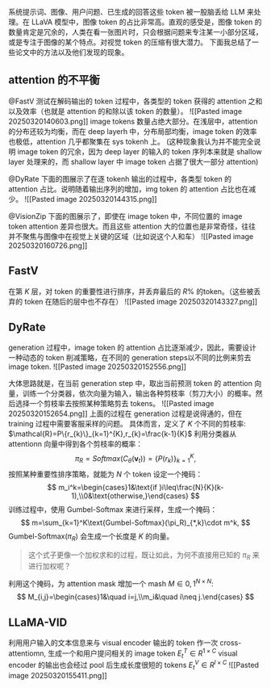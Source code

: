 
系统提示词、图像、用户问题、已生成的回答这些 token 被一股脑丢给 LLM 来处理。在 LLaVA 模型中，图像 token 的占比非常高。直观的感受是，图像 token 的数量肯定是冗余的，人类在看一张图片时，只会根据问题来专注某一小部分区域，或是专注于图像的某个特点。对视觉 token 的压缩有很大潜力。
下面我总结了一些论文中的方法以及他们发现的现象。

## attention 的不平衡
@FastV
测试在解码输出的 token 过程中，各类型的 token 获得的 attention 之和以及效率（也就是 attention 的和除以该 token 的数量）。
![[Pasted image 20250320140603.png]]
image tokens 数量占绝大部分。在浅层中，attention 的分布还较为均衡，而在 deep layerh 中，分布局部均衡，image token 的效率也极低，attention 几乎都聚集在 sys tokenh 上。
(这种现象我认为并不能完全说明 image token 的冗余，因为 deep layer 的输入的 token 序列本来就是 shallow layer 处理来的，而 shallow layer 中 image token 占据了很大一部分 attention)

@DyRate
下面的图展示了在逐 tokenh 输出的过程中，各类型 token 的 attention 占比。说明随着输出序列的增加，img token 的 attention 占比也在减少。
![[Pasted image 20250320144315.png]]

@VisionZip
下面的图展示了，即使在 image token 中，不同位置的 image token attention 差异也很大。而且这些 attention 大的位置也是非常奇怪，往往并不聚焦与图像中在视觉上关键的区域（比如说这个人和车）
![[Pasted image 20250320160726.png]]

## FastV
在第 $K$ 层，对 token 的重要性进行排序，并丢弃最后的 $R\%$ 的token。（这些被丢弃的 token 在随后的层中也不存在）
![[Pasted image 20250320143327.png]] 
## DyRate
generation 过程中，image token 的 attention 占比逐渐减少，因此，需要设计一种动态的 token 削减策略，在不同的 generation steps以不同的比例来剪去 image token.
![[Pasted image 20250320152556.png]]

大体思路就是，在当前 generation step 中，取出当前预测 token 的 attention 向量，训练一个分类器，依次向量为输入，输出各种剪枝率（剪刀大小）的概率。然后选择一个剪枝率去按照某种策略剪去 tokens。
![[Pasted image 20250320152654.png]]
上面的过程在 generation 过程是说得通的，但在 training 过程中需要客服采样的问题。
具体而言，定义了 $K$ 个不同的剪枝率: $\mathcal{R}=P\{r_{k}\}_{k=1}^{K},r_{k}=\frac{k-1}{K}$
利用分类器从 attentionn 向量中得到各个剪枝率的概率：
$$
\pi_R=Softmax(C_\theta(\mathbf{v}_t))=\{P(r_k)\}_{k=1}^K,
$$
按照某种重要性排序策略，就能为 $N$ 个 token 设定一个掩码：
$$
m_i^k=\begin{cases}1&\text{if }i\leq\frac{N}{K}(k-1),\\0&\text{otherwise,}\end{cases}
$$
训练过程中，使用 Gumbel-Softmax 来进行采样，生成一个掩码：
$$
m=\sum_{k=1}^K\text{Gumbel-Softmax}(\pi_R)_{*,k}\cdot m^k,
$$
$\text{Gumbel-Softmax}(\pi_R)$ 会生成一个长度是 $K$ 的向量。
> 这个式子更像一个加权求和的过程，既让如此，为何不直接用已知的 $\pi_{R}$ 来进行加权呢？

利用这个掩码，为 attention mask 增加一个 mash $M \in {0,1}^{N\times N}$:
$$
M_{i,j}=\begin{cases}1&\quad i=j,\\m_i&\quad i\neq j.\end{cases}
$$

## LLaMA-VID
利用用户输入的文本信息来与 visual encoder 输出的 token 作一次 cross-attentiomn, 生成一个和用户提问相关的 image token $E_{t}^{T}\in R^{1\times C}$
 visual encoder 的输出也会经过 pool 后生成长度很短的 tokens $E_{t}^{V}\in R^{{l\times C}}$
![[Pasted image 20250320155411.png]]